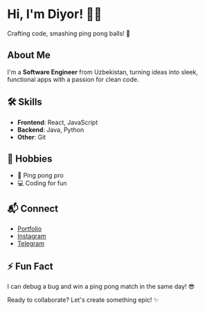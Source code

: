 # Hi, I'm Diyor! 👨‍💻

Crafting code, smashing ping pong balls! 🚀

## About Me
I'm a **Software Engineer** from Uzbekistan, turning ideas into sleek, functional apps with a passion for clean code.

## 🛠️ Skills
- **Frontend**: React, JavaScript
- **Backend**: Java, Python
- **Other**: Git

## 🎯 Hobbies
- 🏓 Ping pong pro
- 💻 Coding for fun

## 📬 Connect
- [Portfolio](https://diyorspartfolio.netlify.app/#)
- [Instagram](https://instagram.com/adaweev)
- [Telegram](https://t.me/adawev)

## ⚡ Fun Fact
I can debug a bug and win a ping pong match in the same day! 😎

Ready to collaborate? Let's create something epic! ✨
